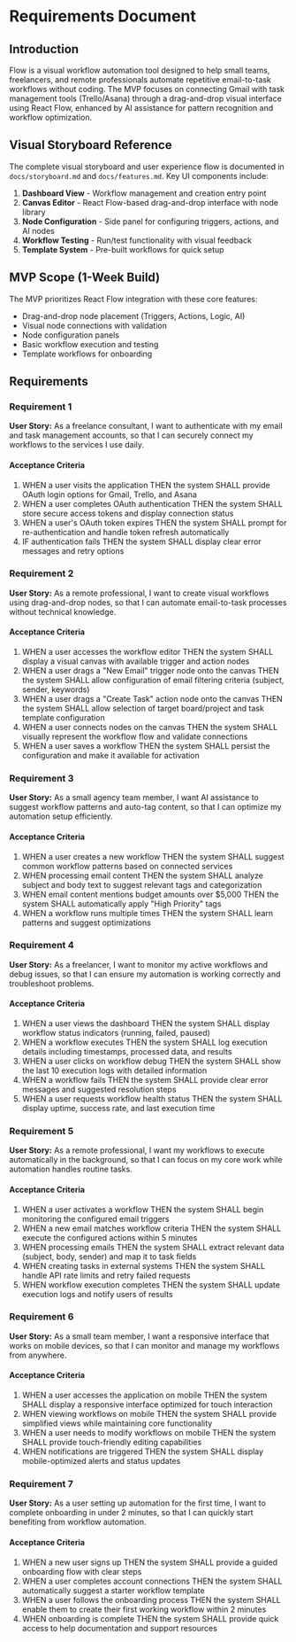 # Requirements Document

## Introduction

Flow is a visual workflow automation tool designed to help small teams, freelancers, and remote professionals automate repetitive email-to-task workflows without coding. The MVP focuses on connecting Gmail with task management tools (Trello/Asana) through a drag-and-drop visual interface using React Flow, enhanced by AI assistance for pattern recognition and workflow optimization.

## Visual Storyboard Reference

The complete visual storyboard and user experience flow is documented in `docs/storyboard.md` and `docs/features.md`. Key UI components include:

1. **Dashboard View** - Workflow management and creation entry point
2. **Canvas Editor** - React Flow-based drag-and-drop interface with node library
3. **Node Configuration** - Side panel for configuring triggers, actions, and AI nodes
4. **Workflow Testing** - Run/test functionality with visual feedback
5. **Template System** - Pre-built workflows for quick setup

## MVP Scope (1-Week Build)

The MVP prioritizes React Flow integration with these core features:
- Drag-and-drop node placement (Triggers, Actions, Logic, AI)
- Visual node connections with validation
- Node configuration panels
- Basic workflow execution and testing
- Template workflows for onboarding

## Requirements

### Requirement 1

**User Story:** As a freelance consultant, I want to authenticate with my email and task management accounts, so that I can securely connect my workflows to the services I use daily.

#### Acceptance Criteria

1. WHEN a user visits the application THEN the system SHALL provide OAuth login options for Gmail, Trello, and Asana
2. WHEN a user completes OAuth authentication THEN the system SHALL store secure access tokens and display connection status
3. WHEN a user's OAuth token expires THEN the system SHALL prompt for re-authentication and handle token refresh automatically
4. IF authentication fails THEN the system SHALL display clear error messages and retry options

### Requirement 2

**User Story:** As a remote professional, I want to create visual workflows using drag-and-drop nodes, so that I can automate email-to-task processes without technical knowledge.

#### Acceptance Criteria

1. WHEN a user accesses the workflow editor THEN the system SHALL display a visual canvas with available trigger and action nodes
2. WHEN a user drags a "New Email" trigger node onto the canvas THEN the system SHALL allow configuration of email filtering criteria (subject, sender, keywords)
3. WHEN a user drags a "Create Task" action node onto the canvas THEN the system SHALL allow selection of target board/project and task template configuration
4. WHEN a user connects nodes on the canvas THEN the system SHALL visually represent the workflow flow and validate connections
5. WHEN a user saves a workflow THEN the system SHALL persist the configuration and make it available for activation

### Requirement 3

**User Story:** As a small agency team member, I want AI assistance to suggest workflow patterns and auto-tag content, so that I can optimize my automation setup efficiently.

#### Acceptance Criteria

1. WHEN a user creates a new workflow THEN the system SHALL suggest common workflow patterns based on connected services
2. WHEN processing email content THEN the system SHALL analyze subject and body text to suggest relevant tags and categorization
3. WHEN email content mentions budget amounts over $5,000 THEN the system SHALL automatically apply "High Priority" tags
4. WHEN a workflow runs multiple times THEN the system SHALL learn patterns and suggest optimizations

### Requirement 4

**User Story:** As a freelancer, I want to monitor my active workflows and debug issues, so that I can ensure my automation is working correctly and troubleshoot problems.

#### Acceptance Criteria

1. WHEN a user views the dashboard THEN the system SHALL display workflow status indicators (running, failed, paused)
2. WHEN a workflow executes THEN the system SHALL log execution details including timestamps, processed data, and results
3. WHEN a user clicks on workflow debug THEN the system SHALL show the last 10 execution logs with detailed information
4. WHEN a workflow fails THEN the system SHALL provide clear error messages and suggested resolution steps
5. WHEN a user requests workflow health status THEN the system SHALL display uptime, success rate, and last execution time

### Requirement 5

**User Story:** As a remote professional, I want my workflows to execute automatically in the background, so that I can focus on my core work while automation handles routine tasks.

#### Acceptance Criteria

1. WHEN a user activates a workflow THEN the system SHALL begin monitoring the configured email triggers
2. WHEN a new email matches workflow criteria THEN the system SHALL execute the configured actions within 5 minutes
3. WHEN processing emails THEN the system SHALL extract relevant data (subject, body, sender) and map it to task fields
4. WHEN creating tasks in external systems THEN the system SHALL handle API rate limits and retry failed requests
5. WHEN workflow execution completes THEN the system SHALL update execution logs and notify users of results

### Requirement 6

**User Story:** As a small team member, I want a responsive interface that works on mobile devices, so that I can monitor and manage my workflows from anywhere.

#### Acceptance Criteria

1. WHEN a user accesses the application on mobile THEN the system SHALL display a responsive interface optimized for touch interaction
2. WHEN viewing workflows on mobile THEN the system SHALL provide simplified views while maintaining core functionality
3. WHEN a user needs to modify workflows on mobile THEN the system SHALL provide touch-friendly editing capabilities
4. WHEN notifications are triggered THEN the system SHALL display mobile-optimized alerts and status updates

### Requirement 7

**User Story:** As a user setting up automation for the first time, I want to complete onboarding in under 2 minutes, so that I can quickly start benefiting from workflow automation.

#### Acceptance Criteria

1. WHEN a new user signs up THEN the system SHALL provide a guided onboarding flow with clear steps
2. WHEN a user completes account connections THEN the system SHALL automatically suggest a starter workflow template
3. WHEN a user follows the onboarding process THEN the system SHALL enable them to create their first working workflow within 2 minutes
4. WHEN onboarding is complete THEN the system SHALL provide quick access to help documentation and support resources